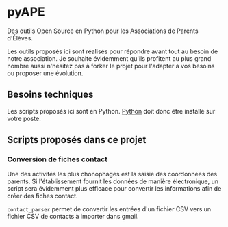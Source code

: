 # pyAPE

Des outils Open Source en Python pour les Associations de Parents d'Élèves.

Les outils proposés ici sont réalisés pour répondre avant tout au besoin de notre association. Je
souhaite évidemment qu'ils profitent au plus grand nombre aussi n'hésitez pas à forker le projet
pour l'adapter à vos besoins ou proposer une évolution.

## Besoins techniques
Les scripts proposés ici sont en Python. [Python](https://www.python.org/) doit donc être installé
sur votre poste.

## Scripts proposés dans ce projet
### Conversion de fiches contact
Une des activités les plus chonophages est la saisie des coordonnées des parents. Si l'établissement
fournit les données de manière électronique, un script sera évidemment plus efficace pour convertir
les informations afin de créer des fiches contact.

`contact_parser` permet de convertir les entrées d'un fichier CSV vers un fichier CSV de contacts à
importer dans gmail.
